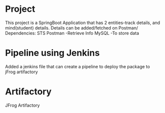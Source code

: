 
# Project 

This project is a SpringBoot Application that has 2 entities-track details, and mind(student) details. Details can be added/fetched on Postman/
Dependencies:
STS 
Postman -Retrieve Info
MySQL -To store data

# Pipeline using Jenkins
Added a jenkins file that can create a pipeline to deploy the package to jFrog artifactory

# Artifactory 
JFrog Artifactory

